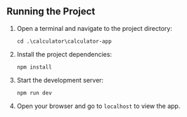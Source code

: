 ## Running the Project

1. Open a terminal and navigate to the project directory:
    ```pwsh
    cd .\calculator\calculator-app
    ```

2. Install the project dependencies:
    ```pwsh
    npm install
    ```

3. Start the development server:
    ```pwsh
    npm run dev
    ```

4. Open your browser and go to `localhost` to view the app.
